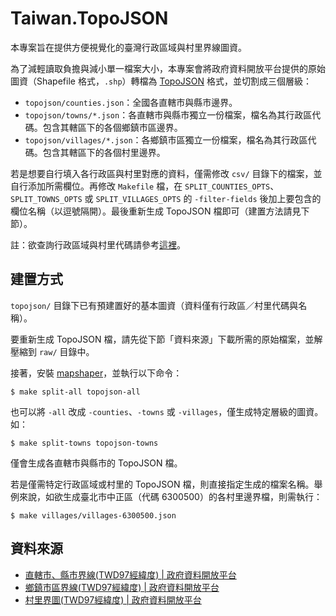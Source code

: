 # Taiwan.TopoJSON

本專案旨在提供方便視覺化的臺灣行政區域與村里界線圖資。

為了減輕讀取負擔與減小單一檔案大小，本專案會將政府資料開放平台提供的原始圖資（Shapefile 格式，`.shp`）轉檔為 [TopoJSON](https://github.com/mbostock/topojson) 格式，並切割成三個層級：

* `topojson/counties.json`：全國各直轄市與縣市邊界。
* `topojson/towns/*.json`：各直轄市與縣市獨立一份檔案，檔名為其行政區代碼。包含其轄區下的各個鄉鎮市區邊界。
* `topojson/villages/*.json`：各鄉鎮市區獨立一份檔案，檔名為其行政區代碼。包含其轄區下的各個村里邊界。

若是想要自行填入各行政區與村里對應的資料，僅需修改 `csv/` 目錄下的檔案，並自行添加所需欄位。再修改 `Makefile` 檔，在 `SPLIT_COUNTIES_OPTS`、`SPLIT_TOWNS_OPTS` 或 `SPLIT_VILLAGES_OPTS` 的 `-filter-fields` 後加上要包含的欄位名稱（以逗號隔開）。最後重新生成 TopoJSON 檔即可（建置方法請見下節）。

註：欲查詢行政區域與村里代碼請參考[這裡](http://www.dgbas.gov.tw/ct.asp?xItem=951&ctNode=5485)。


## 建置方式

`topojson/` 目錄下已有預建置好的基本圖資（資料僅有行政區／村里代碼與名稱）。

要重新生成 TopoJSON 檔，請先從下節「資料來源」下載所需的原始檔案，並解壓縮到 `raw/` 目錄中。

接著，安裝 [mapshaper](https://github.com/mbloch/mapshaper)，並執行以下命令：

```
$ make split-all topojson-all
```

也可以將 `-all` 改成 `-counties`、`-towns` 或 `-villages`，僅生成特定層級的圖資。如：

```
$ make split-towns topojson-towns
```

僅會生成各直轄市與縣市的 TopoJSON 檔。

若是僅需特定行政區域或村里的 TopoJSON 檔，則直接指定生成的檔案名稱。舉例來說，如欲生成臺北市中正區（代碼 6300500）的各村里邊界檔，則需執行：

```
$ make villages/villages-6300500.json
```


## 資料來源

* [直轄市、縣市界線(TWD97經緯度) | 政府資料開放平台](http://data.gov.tw/node/7442)
* [鄉鎮市區界線(TWD97經緯度) | 政府資料開放平台](http://data.gov.tw/node/7441)
* [村里界圖(TWD97經緯度) | 政府資料開放平台](http://data.gov.tw/node/7438)
